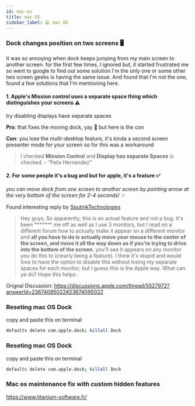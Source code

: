 ```yaml
---
id: mac-os
title: mac OS
sidebar_label: 💻 mac OS
---
```


### Dock changes position on two screens 🖥

It was so annoying when dock keeps jumping from my main screen to another screen. for the first few times, I ignored but, it started frustrated me so went to google to find out some solution I'm the only one or some other two screen geeks is having the same issue. And found that I'm not the one, found a few solutions that I'm mentioning here.

#### 1. Apple's Mission control uses a separate space thing which distinguishes your screens ⚠️

try disabling displays have separate spaces

**Pro**: that fixes the moving dock, yay 🤩 but here is the con

**Con**:  you lose the multi-desktop feature, it's kinda a second screen presenter mode for your screen so for this was a workaround

> I checked **Mission Control** and **Display has separate Spaces** is checked. - "Felix Hernandez"


#### 2. For some people it's a bug and but for apple, it's a feature ✅

*you can move dock from one screen to another screen by pointing arrow at the very bottom of the screen for 2-4 seconds! ✨*

Found interesting reply by [SputnikTechnologies](https://discussions.apple.com/thread/5527972?answerId=23831944022#23831944022)

> Hey guys, So apparently, this is an actual feature and not a bug. It's been ******* me off as well as I use 3 monitors, but I read on a different forum how to actually make it appear on a different monitor and **all you have to do is actually move your mouse to the center of the screen, and move it all the way down as if you're trying to drive into the bottom of the screen.** you'll see it appears on any monitor you do this to (clearly being a feature). I think it's stupid and would love to have the option to disable this without losing my separate spaces for each monitor, but I guess this is the Apple way. What can ya do? Hope this helps.



Orignal Discussion: https://discussions.apple.com/thread/5527972?answerId=23674095022#23674095022

### Reseting mac OS Dock 

copy and paste this on terminal 

```bash
defaults delete com.apple.dock; killall Dock
```

### Reseting mac OS Dock 

copy and paste this on terminal 

```bash
defaults delete com.apple.dock; killall Dock
```

### Mac os maintenance fix with custom hidden features

https://www.titanium-software.fr/ 